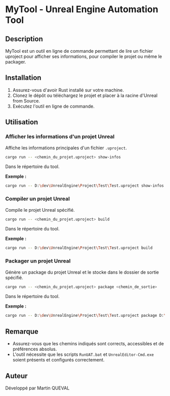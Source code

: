 # MyTool - Unreal Engine Automation Tool

## Description
MyTool est un outil en ligne de commande permettant de lire un fichier uproject pour afficher ses informations, pour compiler le projet ou même le packager.

## Installation
1. Assurez-vous d'avoir Rust installé sur votre machine.
2. Clonez le dépôt ou téléchargez le projet et placer à la racine d'Unreal from Source.
3. Exécutez l'outil en ligne de commande.

## Utilisation

### Afficher les informations d'un projet Unreal
Affiche les informations principales d'un fichier `.uproject`.
```sh
cargo run -- <chemin_du_projet.uproject> show-infos
```
Dans le répertoire du tool.

**Exemple :**
```sh
cargo run -- D:\dev\UnrealEngine\Project\Test\Test.uproject show-infos
```

### Compiler un projet Unreal
Compile le projet Unreal spécifié.
```sh
cargo run -- <chemin_du_projet.uproject> build
```
Dans le répertoire du tool.

**Exemple :**
```sh
cargo run -- D:\dev\UnrealEngine\Project\Test\Test.uproject build
```

### Packager un projet Unreal
Génère un package du projet Unreal et le stocke dans le dossier de sortie spécifié.
```sh
cargo run -- <chemin_du_projet.uproject> package <chemin_de_sortie>
```
Dans le répertoire du tool.

**Exemple :**
```sh
cargo run -- D:\dev\UnrealEngine\Project\Test\Test.uproject package D:\Output\Package
```

## Remarque
- Assurez-vous que les chemins indiqués sont corrects, accessibles et de préférences absolus.
- L'outil nécessite que les scripts `RunUAT.bat` et `UnrealEditor-Cmd.exe` soient présents et configurés correctement.

## Auteur
Développé par Martin QUEVAL

